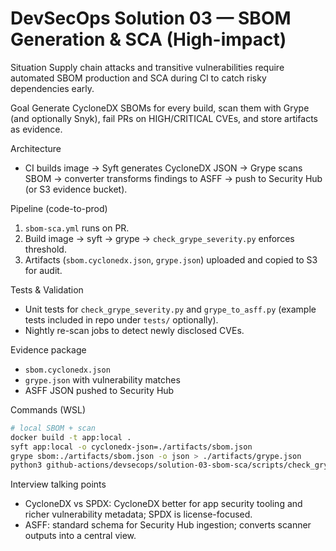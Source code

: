 # DevSecOps Solution 03 — SBOM Generation & SCA (High-impact)

Situation
Supply chain attacks and transitive vulnerabilities require automated SBOM production and SCA during CI to catch risky dependencies early.

Goal
Generate CycloneDX SBOMs for every build, scan them with Grype (and optionally Snyk), fail PRs on HIGH/CRITICAL CVEs, and store artifacts as evidence.

Architecture
- CI builds image -> Syft generates CycloneDX JSON -> Grype scans SBOM -> converter transforms findings to ASFF -> push to Security Hub (or S3 evidence bucket).

Pipeline (code-to-prod)
1. `sbom-sca.yml` runs on PR.
2. Build image -> syft -> grype -> `check_grype_severity.py` enforces threshold.
3. Artifacts (`sbom.cyclonedx.json`, `grype.json`) uploaded and copied to S3 for audit.

Tests & Validation
- Unit tests for `check_grype_severity.py` and `grype_to_asff.py` (example tests included in repo under `tests/` optionally).
- Nightly re-scan jobs to detect newly disclosed CVEs.

Evidence package
- `sbom.cyclonedx.json`
- `grype.json` with vulnerability matches
- ASFF JSON pushed to Security Hub

Commands (WSL)
```bash
# local SBOM + scan
docker build -t app:local .
syft app:local -o cyclonedx-json=./artifacts/sbom.json
grype sbom:./artifacts/sbom.json -o json > ./artifacts/grype.json
python3 github-actions/devsecops/solution-03-sbom-sca/scripts/check_grype_severity.py ./artifacts/grype.json --threshold HIGH
```

Interview talking points
- CycloneDX vs SPDX: CycloneDX better for app security tooling and richer vulnerability metadata; SPDX is license-focused.
- ASFF: standard schema for Security Hub ingestion; converts scanner outputs into a central view.
